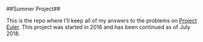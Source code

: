 ##Summer Project##

This is the repo where I'll keep all of my answers to the problems on [Project Euler](https://projecteuler.net). This project was started in 2016 and has been continued as of July 2018.
